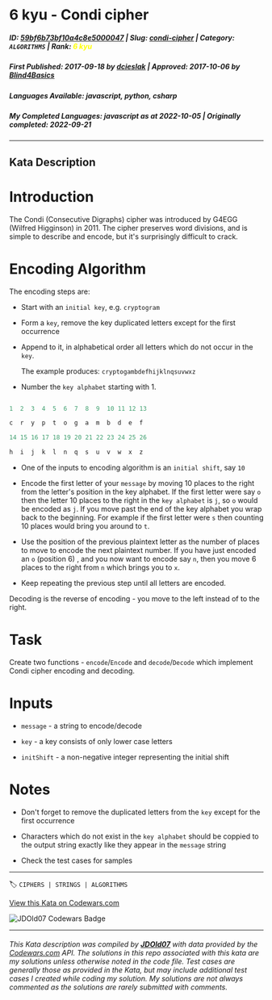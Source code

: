 # 6 kyu - Condi cipher

##### **ID**: [59bf6b73bf10a4c8e5000047](https://www.codewars.com/kata/59bf6b73bf10a4c8e5000047) | **Slug**: [condi-cipher](https://www.codewars.com/kata/59bf6b73bf10a4c8e5000047) | **Category**: `ALGORITHMS` | **Rank**: <span style="color:yellow">6 kyu</span>

##### **First Published**: 2017-09-18 ***by*** [dcieslak](https://www.codewars.com/users/dcieslak) | **Approved**: 2017-10-06 ***by*** [Blind4Basics](https://www.codewars.com/users/Blind4Basics)

##### **Languages Available**: javascript, python, csharp

##### **My Completed Languages**: javascript ***as at*** 2022-10-05 | **Originally completed**: 2022-09-21

---

## Kata Description


# Introduction



The Condi (Consecutive Digraphs) cipher was introduced by G4EGG (Wilfred Higginson) in 2011. The cipher preserves word divisions, and is simple to describe and encode, but it's surprisingly difficult to crack. 



# Encoding Algorithm



The encoding steps are:

- Start with an `initial key`, e.g. `cryptogram`

- Form a `key`, remove the key duplicated letters except for the first occurrence

- Append to it, in alphabetical order all letters which do not occur in the `key`.  

  The example produces: `cryptogambdefhijklnqsuvwxz`

- Number the `key alphabet` starting with 1.

```python

1  2  3  4  5  6  7  8  9  10 11 12 13

c  r  y  p  t  o  g  a  m  b  d  e  f 

14 15 16 17 18 19 20 21 22 23 24 25 26

h  i  j  k  l  n  q  s  u  v  w  x  z

```

- One of the inputs to encoding algorithm is an `initial shift`, say `10`

- Encode the first letter of your `message` by moving 10 places to the right from the letter's position in the key alphabet. If the first letter were say `o` then the letter 10 places to the right in the `key alphabet` is `j`, so `o` would be encoded as `j`. If you move past the end of the key alphabet you wrap back to the beginning. For example if the first letter were `s` then counting 10 places would bring you around to `t`.

- Use the position of the previous plaintext letter as the number of places to move to encode the next plaintext number. If you have just encoded an `o` (position 6) , and you now want to encode say `n`, then you move 6 places to the right from `n` which brings you to `x`.

- Keep repeating the previous step until all letters are encoded.



Decoding is the reverse of encoding - you move to the left instead of to the right.



# Task



Create two functions - `encode`/`Encode` and `decode`/`Decode` which implement Condi cipher encoding and decoding.



# Inputs



- `message` - a string to encode/decode

- `key` - a key consists of only lower case letters

- `initShift` - a non-negative integer representing the initial shift



# Notes

- Don't forget to remove the duplicated letters from the `key` except for the first occurrence 

- Characters which do not exist in the `key alphabet` should be coppied to the output string exactly like they appear in the `message` string

- Check the test cases for samples

---


🏷 `CIPHERS | STRINGS | ALGORITHMS`


[View this Kata on Codewars.com](https://www.codewars.com/kata/59bf6b73bf10a4c8e5000047)

![](https://www.codewars.com/users/jdold07/badges/large "JDOld07 Codewars Badge")

---

###### *This Kata description was compiled by [**JDOld07**](https://tpstech.dev) with data provided by the [Codewars.com](https://www.codewars.com) API.  The solutions in this repo associated with this kata are my solutions unless otherwise noted in the code file.  Test cases are generally those as provided in the Kata, but may include additional test cases I created while coding my solution.  My solutions are not always commented as the solutions are rarely submitted with comments.*
